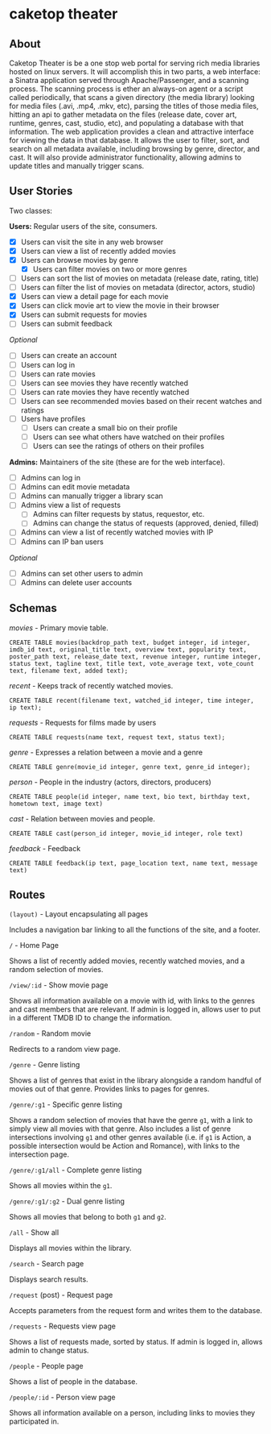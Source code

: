 caketop theater
===============

About
-----

Caketop Theater is be a one stop web portal for serving rich media libraries hosted on linux servers. It will accomplish this in two parts, a web interface: a Sinatra application served through Apache/Passenger, and a scanning process. The scanning process is ether an always-on agent or a script called periodically, that scans a given directory (the media library) looking for media files (.avi, .mp4, .mkv, etc), parsing the titles of those media files, hitting an api to gather metadata on the files (release date, cover art, runtime, genres, cast, studio, etc), and populating a database with that information. The web application provides a clean and attractive interface for viewing the data in that database. It allows the user to filter, sort, and search on all metadata available, including browsing by genre, director, and cast. It will also provide administrator functionality, allowing admins to update titles and manually trigger scans.

User Stories
------------

Two classes:

**Users:** Regular users of the site, consumers.

* [X] Users can visit the site in any web browser
* [X] Users can view a list of recently added movies
* [X] Users can browse movies by genre
  * [X] Users can filter movies on two or more genres
* [ ] Users can sort the list of movies on metadata (release date, rating, title)
* [ ] Users can filter the list of movies on metadata (director, actors, studio)
* [X] Users can view a detail page for each movie
* [X] Users can click movie art to view the movie in their browser
* [X] Users can submit requests for movies
* [ ] Users can submit feedback

*Optional*

* [ ] Users can create an account
* [ ] Users can log in
* [ ] Users can rate movies
* [ ] Users can see movies they have recently watched
* [ ] Users can rate movies they have recently watched
* [ ] Users can see recommended movies based on their recent watches and ratings
* [ ] Users have profiles
  * [ ] Users can create a small bio on their profile
  * [ ] Users can see what others have watched on their profiles
  * [ ] Users can see the ratings of others on their profiles

**Admins:** Maintainers of the site (these are for the web interface).

* [ ] Admins can log in
* [ ] Admins can edit movie metadata
* [ ] Admins can manually trigger a library scan
* [ ] Admins view a list of requests
  * [ ] Admins can filter requests by status, requestor, etc.
  * [ ] Admins can change the status of requests (approved, denied, filled)
* [ ] Admins can view a list of recently watched movies with IP
* [ ] Admins can IP ban users

*Optional*

* [ ] Admins can set other users to admin
* [ ] Admins can delete user accounts

Schemas
-------

*movies* - Primary movie table.

    CREATE TABLE movies(backdrop_path text, budget integer, id integer, imdb_id text, original_title text, overview text, popularity text, poster_path text, release_date text, revenue integer, runtime integer, status text, tagline text, title text, vote_average text, vote_count text, filename text, added text);

*recent* - Keeps track of recently watched movies.

    CREATE TABLE recent(filename text, watched_id integer, time integer, ip text);

*requests* - Requests for films made by users

    CREATE TABLE requests(name text, request text, status text);

*genre* - Expresses a relation between a movie and a genre

    CREATE TABLE genre(movie_id integer, genre text, genre_id integer);

*person* - People in the industry (actors, directors, producers)

    CREATE TABLE people(id integer, name text, bio text, birthday text, hometown text, image text)

*cast* - Relation between movies and people.

    CREATE TABLE cast(person_id integer, movie_id integer, role text)
    
*feedback* - Feedback

    CREATE TABLE feedback(ip text, page_location text, name text, message text)

Routes
------

`(layout)` - Layout encapsulating all pages

Includes a navigation bar linking to all the functions of the site, and a footer.

`/` - Home Page

Shows a list of recently added movies, recently watched movies, and a random selection of movies.

`/view/:id` - Show movie page

Shows all information available on a movie with id, with links to the genres and cast members that are relevant. If admin is logged in, allows user to put in a different TMDB ID to change the information.

`/random` - Random movie

Redirects to a random view page.

`/genre` - Genre listing

Shows a list of genres that exist in the library alongside a random handful of movies out of that genre. Provides links to pages for genres.

`/genre/:g1` - Specific genre listing

Shows a random selection of movies that have the genre `g1`, with a link to simply view all movies with that genre. Also includes a list of genre intersections involving `g1` and other genres available (i.e. if `g1` is Action, a possible intersection would be Action and Romance), with links to the intersection page.

`/genre/:g1/all` - Complete genre listing

Shows all movies within the `g1`.

`/genre/:g1/:g2` - Dual genre listing

Shows all movies that belong to both `g1` and `g2`.

`/all` - Show all

Displays all movies within the library.

`/search` - Search page

Displays search results.

`/request` (post) - Request page

Accepts parameters from the request form and writes them to the database.

`/requests` - Requests view page

Shows a list of requests made, sorted by status. If admin is logged in, allows admin to change status.

`/people` - People page

Shows a list of people in the database.

`/people/:id` - Person view page

Shows all information available on a person, including links to movies they participated in.

